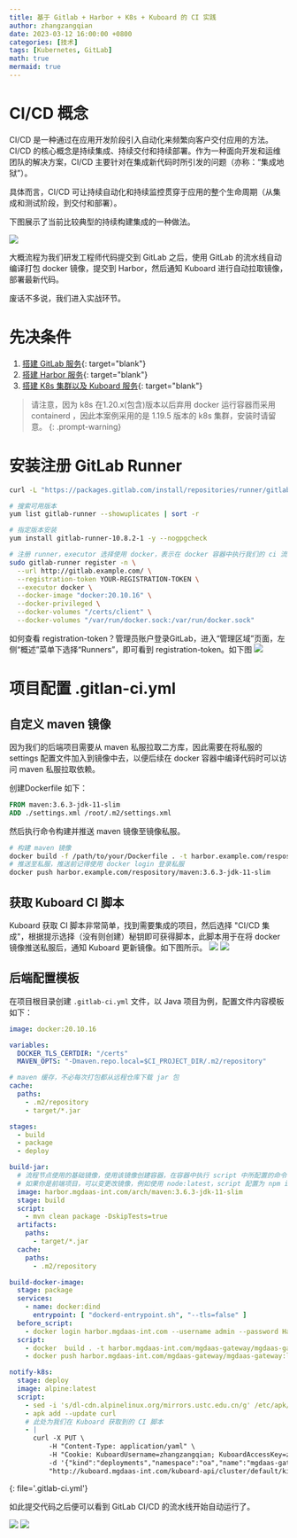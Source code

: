 ```yaml
---
title: 基于 Gitlab + Harbor + K8s + Kuboard 的 CI 实践
author: zhangzangqian
date: 2023-03-12 16:00:00 +0800
categories: [技术]
tags: [Kubernetes, GitLab]
math: true
mermaid: true
---
```


# CI/CD 概念


CI/CD 是一种通过在应用开发阶段引入自动化来频繁向客户交付应用的方法。CI/CD 的核心概念是持续集成、持续交付和持续部署。作为一种面向开发和运维团队的解决方案，CI/CD 主要针对在集成新代码时所引发的问题（亦称：“集成地狱”）。

具体而言，CI/CD 可让持续自动化和持续监控贯穿于应用的整个生命周期（从集成和测试阶段，到交付和部署）。

下图展示了当前比较典型的持续构建集成的一种做法。

![](/assets/img/g-h-k-k-4.png)

大概流程为我们研发工程师代码提交到 GitLab 之后，使用 GitLab 的流水线自动编译打包 docker 镜像，提交到 Harbor，然后通知 Kuboard 进行自动拉取镜像，部署最新代码。

废话不多说，我们进入实战环节。

# 先决条件

1. [搭建 GitLab 服务](/posts/centos-install-gitlab){: target="blank"}
2. [搭建 Harbor 服务](){: target="blank"}
3. [搭建 K8s 集群以及 Kuboard 服务](https://kuboard.cn/install/install-k8s.html){: target="blank"}

> 请注意，因为 k8s 在1.20.x(包含)版本以后弃用 docker 运行容器而采用containerd ，因此本案例采用的是 1.19.5 版本的 k8s 集群，安装时请留意。
{: .prompt-warning}

# 安装注册 GitLab Runner

```bash
curl -L "https://packages.gitlab.com/install/repositories/runner/gitlab-runner/script.rpm.sh" | sudo bash

# 搜索可用版本
yum list gitlab-runner --showuplicates | sort -r

# 指定版本安装
yum install gitlab-runner-10.8.2-1 -y --nogpgcheck

# 注册 runner，executor 选择使用 docker，表示在 docker 容器中执行我们的 ci 流程
sudo gitlab-runner register -n \
  --url http://gitlab.example.com/ \
  --registration-token YOUR-REGISTRATION-TOKEN \
  --executor docker \
  --docker-image "docker:20.10.16" \
  --docker-privileged \
  --docker-volumes "/certs/client" \
  --docker-volumes "/var/run/docker.sock:/var/run/docker.sock"
```

如何查看 registration-token？管理员账户登录GitLab，进入“管理区域”页面，左侧“概述”菜单下选择“Runners”，即可看到 registration-token。如下图
![](/assets/img/g-h-k-k-1.png)

# 项目配置 .gitlan-ci.yml

## 自定义 maven 镜像

因为我们的后端项目需要从 maven 私服拉取二方库，因此需要在将私服的 settings 配置文件加入到镜像中去，以便后续在 docker 容器中编译代码时可以访问 maven 私服拉取依赖。

创建Dockerfile 如下：
```Dockerfile
FROM maven:3.6.3-jdk-11-slim
ADD ./settings.xml /root/.m2/settings.xml
```

然后执行命令构建并推送 maven 镜像至镜像私服。

```bash
# 构建 maven 镜像
docker build -f /path/to/your/Dockerfile . -t harbor.example.com/respository/maven:3.6.3-jdk-11-slim
# 推送至私服，推送前记得使用 docker login 登录私服
docker push harbor.example.com/respository/maven:3.6.3-jdk-11-slim
```

## 获取 Kuboard CI 脚本

Kuboard 获取 CI 脚本非常简单，找到需要集成的项目，然后选择 "CI/CD 集成"，根据提示选择（没有则创建）秘钥即可获得脚本，此脚本用于在将 docker 镜像推送私服后，通知 Kuboard 更新镜像。如下图所示。
![](/assets/img/g-h-k-k-2.png)
![](/assets/img/g-h-k-k-3.png)

## 后端配置模板

在项目根目录创建 `.gitlab-ci.yml` 文件，以 Java 项目为例，配置文件内容模板如下：

```yaml
image: docker:20.10.16

variables:
  DOCKER_TLS_CERTDIR: "/certs"
  MAVEN_OPTS: "-Dmaven.repo.local=$CI_PROJECT_DIR/.m2/repository"

# maven 缓存，不必每次打包都从远程仓库下载 jar 包
cache:
  paths:
    - .m2/repository
    - target/*.jar

stages:
  - build
  - package
  - deploy

build-jar:
  # 流程节点使用的基础镜像，使用该镜像创建容器，在容器中执行 script 中所配置的命令
  # 如果你是前端项目，可以变更改镜像，例如使用 node:latest，script 配置为 npm install build:prod
  image: harbor.mgdaas-int.com/arch/maven:3.6.3-jdk-11-slim
  stage: build
  script:
    - mvn clean package -DskipTests=true
  artifacts:
    paths:
      - target/*.jar
  cache:
    paths:
      - .m2/repository

build-docker-image:
  stage: package
  services:
    - name: docker:dind
      entrypoint: [ "dockerd-entrypoint.sh", "--tls=false" ]
  before_script:
    - docker login harbor.mgdaas-int.com --username admin --password Harbor123
  script:
    - docker  build . -t harbor.mgdaas-int.com/mgdaas-gateway/mgdaas-gateway:latest
    - docker push harbor.mgdaas-int.com/mgdaas-gateway/mgdaas-gateway:latest

notify-k8s:
  stage: deploy
  image: alpine:latest
  script:
    - sed -i 's/dl-cdn.alpinelinux.org/mirrors.ustc.edu.cn/g' /etc/apk/repositories
    - apk add --update curl
    # 此处为我们在 Kuboard 获取到的 CI 脚本
    - |
      curl -X PUT \
          -H "Content-Type: application/yaml" \
          -H "Cookie: KuboardUsername=zhangzangqian; KuboardAccessKey=zcsee8ax35nx.53p74dj4zpstx5t8fs7p2722z76564xt" \
          -d '{"kind":"deployments","namespace":"oa","name":"mgdaas-gateway"}' \
          "http://kuboard.mgdaas-int.com/kuboard-api/cluster/default/kind/CICDApi/zhangzangqian/resource/restartWorkload"
```
{: file='.gitlab-ci.yml'}

如此提交代码之后便可以看到 GitLab CI/CD 的流水线开始自动运行了。

![](/assets/img/g-h-k-k-5.png)
![](/assets/img/g-h-k-k-6.png)
